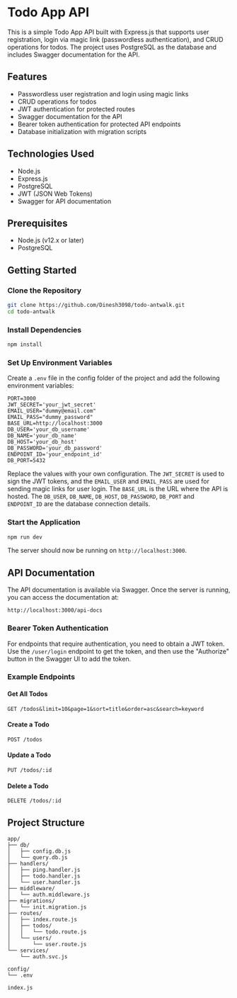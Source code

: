 # Todo App API

This is a simple Todo App API built with Express.js that supports user registration, login via magic link (passwordless authentication), and CRUD operations for todos. The project uses PostgreSQL as the database and includes Swagger documentation for the API.

## Features

- Passwordless user registration and login using magic links
- CRUD operations for todos
- JWT authentication for protected routes
- Swagger documentation for the API
- Bearer token authentication for protected API endpoints
- Database initialization with migration scripts

## Technologies Used

- Node.js
- Express.js
- PostgreSQL
- JWT (JSON Web Tokens)
- Swagger for API documentation

## Prerequisites

- Node.js (v12.x or later)
- PostgreSQL

## Getting Started

### Clone the Repository

```bash
git clone https://github.com/Dinesh3098/todo-antwalk.git
cd todo-antwalk
```

### Install Dependencies

```bash
npm install
```

### Set Up Environment Variables

Create a `.env` file in the config folder of the project and add the following environment variables:

```env
PORT=3000
JWT_SECRET='your_jwt_secret'
EMAIL_USER="dummy@email.com"
EMAIL_PASS="dummy_password"
BASE_URL=http://localhost:3000
DB_USER='your_db_username'
DB_NAME='your_db_name'
DB_HOST='your_db_host'
DB_PASSWORD='your_db_password'
ENDPOINT_ID='your_endpoint_id'
DB_PORT=5432
```

Replace the values with your own configuration. The `JWT_SECRET` is used to sign the JWT tokens, and the `EMAIL_USER` and `EMAIL_PASS` are used for sending magic links for user login. The `BASE_URL` is the URL where the API is hosted. The `DB_USER`, `DB_NAME`, `DB_HOST`, `DB_PASSWORD`, `DB_PORT` and `ENDPOINT_ID` are the database connection details.

### Start the Application

```bash
npm run dev
```

The server should now be running on `http://localhost:3000`.

## API Documentation

The API documentation is available via Swagger. Once the server is running, you can access the documentation at:

```
http://localhost:3000/api-docs
```

### Bearer Token Authentication

For endpoints that require authentication, you need to obtain a JWT token. Use the `/user/login` endpoint to get the token, and then use the "Authorize" button in the Swagger UI to add the token.

### Example Endpoints

#### Get All Todos

```http
GET /todos&limit=10&page=1&sort=title&order=asc&search=keyword
```

#### Create a Todo

```http
POST /todos
```

#### Update a Todo

```http
PUT /todos/:id
```

#### Delete a Todo

```http
DELETE /todos/:id
```

## Project Structure

```
app/
├── db/
│   ├── config.db.js
│   └── query.db.js
├── handlers/
│   ├── ping.handler.js
│   ├── todo.handler.js
│   └── user.handler.js
├── middleware/
│   └── auth.middleware.js
├── migrations/
│   └── init.migration.js
├── routes/
│   ├── index.route.js
│   ├── todos/
│   │   └── todo.route.js
│   └── users/  
│       └── user.route.js
└── services/
    └── auth.svc.js

config/
└── .env

index.js
```
